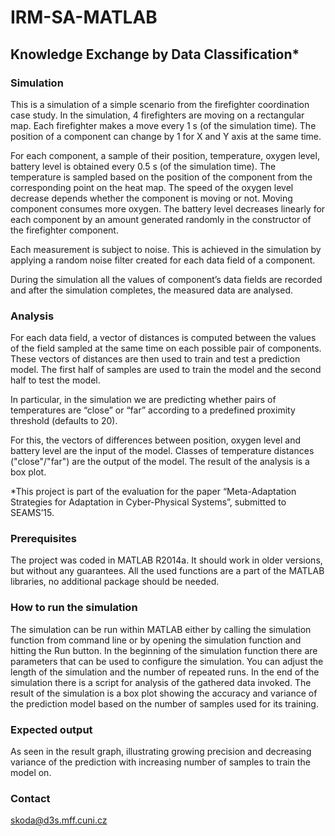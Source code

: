 IRM-SA-MATLAB
=============

Knowledge Exchange by Data Classification*
------------------------------------------

### Simulation

This is a simulation of a simple scenario from the firefighter coordination
case study. In the simulation, 4 firefighters are moving on a rectangular map.
Each firefighter makes a move every 1 s (of the simulation time). The position
of a component can change by 1 for X and Y axis at the same time.

For each component, a sample of their position, temperature, oxygen level, 
battery level is obtained every 0.5 s (of the simulation time). The temperature
is sampled based on the position of the component from the corresponding point
on the heat map. The speed of the oxygen level decrease depends whether
the component is moving or not. Moving component consumes more oxygen.
The battery level decreases linearly for each component by an amount generated
randomly in the constructor of the firefighter component.

Each measurement is subject to noise. This is achieved in the simulation
by applying a random noise filter created for each data field of a component.

During the simulation all the values of component’s data fields are recorded
and after the simulation completes, the measured data are analysed.

### Analysis

For each data field, a vector of distances is computed between the values
of the field sampled at the same time on each possible pair of components. 
These vectors of distances are then used to train and test a prediction model. 
The first half of samples are used to train the model and the second half to
test the model. 

In particular, in the simulation we are predicting whether pairs of temperatures
are “close” or “far” according to a predefined proximity threshold (defaults to 20). 

For this, the vectors of differences between position, oxygen level and battery
level are the input of the model. Classes of temperature distances ("close"/"far")
are the output of the model. 
The result of the analysis is a box plot.

*This project is part of the evaluation for the paper “Meta-Adaptation Strategies
for Adaptation in Cyber-Physical Systems”, submitted to SEAMS’15.

### Prerequisites 

The project was coded in MATLAB R2014a. It should work in older versions, but without
any guarantees. All the used functions are a part of the MATLAB libraries,
no additional package should be needed.

### How to run the simulation

The simulation can be run within MATLAB either by calling the simulation function
from command line or by opening the simulation function and hitting the Run button.
In the beginning of the simulation function there are parameters that can be used
to configure the simulation. You can adjust the length of the simulation
and the number of repeated runs. In the end of the simulation there is a script
for analysis of the gathered data invoked. The result of the simulation is a box
plot showing the accuracy and variance of the prediction model based on the number
of samples used for its training.

### Expected output

As seen in the result graph, illustrating growing precision and decreasing variance
of the prediction with increasing number of samples to train the model on.

### Contact

skoda@d3s.mff.cuni.cz
